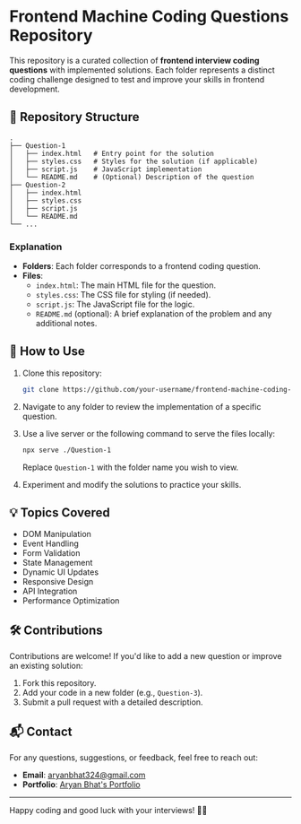 # Frontend Machine Coding Questions Repository

This repository is a curated collection of **frontend interview coding questions** with implemented solutions. Each folder represents a distinct coding challenge designed to test and improve your skills in frontend development.

## 📂 Repository Structure

```plaintext
.
├── Question-1
│   ├── index.html   # Entry point for the solution
│   ├── styles.css   # Styles for the solution (if applicable)
│   ├── script.js    # JavaScript implementation
│   └── README.md    # (Optional) Description of the question
├── Question-2
│   ├── index.html
│   ├── styles.css
│   ├── script.js
│   └── README.md
└── ...
```

### Explanation

- **Folders**: Each folder corresponds to a frontend coding question.
- **Files**:
  - `index.html`: The main HTML file for the question.
  - `styles.css`: The CSS file for styling (if needed).
  - `script.js`: The JavaScript file for the logic.
  - `README.md` (optional): A brief explanation of the problem and any additional notes.

## 🚀 How to Use

1. Clone this repository:
   ```bash
   git clone https://github.com/your-username/frontend-machine-coding-questions.git
   ```
2. Navigate to any folder to review the implementation of a specific question.
3. Use a live server or the following command to serve the files locally:

   ```bash
   npx serve ./Question-1
   ```

   Replace `Question-1` with the folder name you wish to view.

4. Experiment and modify the solutions to practice your skills.

## 💡 Topics Covered

- DOM Manipulation
- Event Handling
- Form Validation
- State Management
- Dynamic UI Updates
- Responsive Design
- API Integration
- Performance Optimization

## 🛠️ Contributions

Contributions are welcome! If you'd like to add a new question or improve an existing solution:

1. Fork this repository.
2. Add your code in a new folder (e.g., `Question-3`).
3. Submit a pull request with a detailed description.

## 📬 Contact

For any questions, suggestions, or feedback, feel free to reach out:

- **Email**: aryanbhat324@gmail.com
- **Portfolio**: [Aryan Bhat's Portfolio](https://aryan-aryanbhats-projects.vercel.app/)

---

Happy coding and good luck with your interviews! 🚀✨
